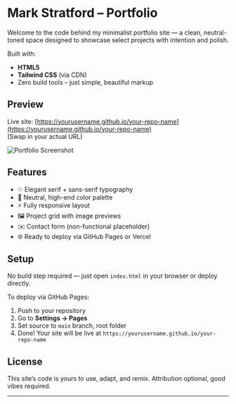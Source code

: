 # Mark Stratford – Portfolio

Welcome to the code behind my minimalist portfolio site — a clean, neutral-toned space designed to showcase select projects with intention and polish.

Built with:

- **HTML5**  
- **Tailwind CSS** (via CDN)  
- Zero build tools – just simple, beautiful markup

## Preview

Live site: [https://yourusername.github.io/your-repo-name](https://yourusername.github.io/your-repo-name)  
(Swap in your actual URL)

![Portfolio Screenshot](https://via.placeholder.com/1200x800.png?text=Site+Screenshot)

## Features

- ✨ Elegant serif + sans-serif typography
- 🎨 Neutral, high-end color palette
- ⚡ Fully responsive layout
- 🖼️ Project grid with image previews
- ✉️ Contact form (non-functional placeholder)
- 🌐 Ready to deploy via GitHub Pages or Vercel

## Setup

No build step required — just open `index.html` in your browser or deploy directly.

To deploy via GitHub Pages:
1. Push to your repository
2. Go to **Settings → Pages**
3. Set source to `main` branch, root folder
4. Done! Your site will be live at `https://yourusername.github.io/your-repo-name`

## License

This site’s code is yours to use, adapt, and remix. Attribution optional, good vibes required.

---

